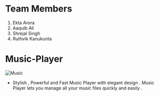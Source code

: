 # Team Members
1. Ekta Arora
2. Aaquib Ali
3. Shrejal Singh
4. Ruthvik Kanukunta

# Music-Player
![Music](https://user-images.githubusercontent.com/90129737/137098740-0d323306-6b84-4135-ab1e-36c6b5a20823.png)
* Stylish , Powerful and Fast Music Player with elegant design . Music Player lets you manage all your music files quickly and easily .

